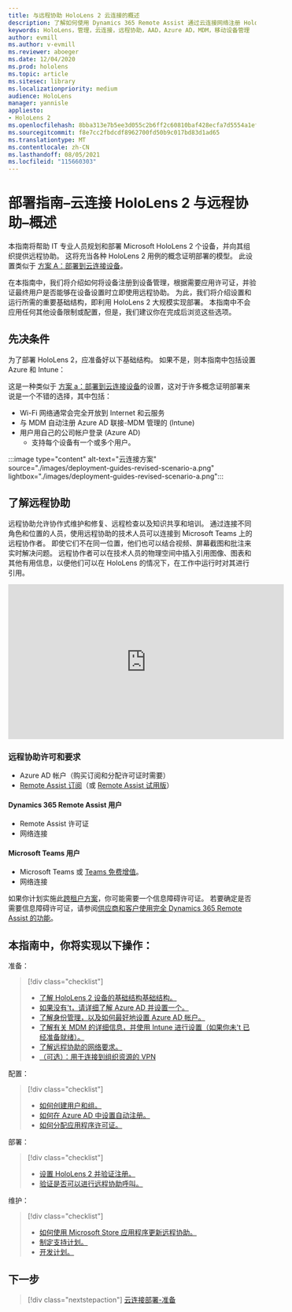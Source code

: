 ```yaml
---
title: 与远程协助 HoloLens 2 云连接的概述
description: 了解如何使用 Dynamics 365 Remote Assist 通过云连接网络注册 HoloLens 2 设备。
keywords: HoloLens，管理，云连接，远程协助，AAD，Azure AD，MDM，移动设备管理
author: evmill
ms.author: v-evmill
ms.reviewer: aboeger
ms.date: 12/04/2020
ms.prod: hololens
ms.topic: article
ms.sitesec: library
ms.localizationpriority: medium
audience: HoloLens
manager: yannisle
appliesto:
- HoloLens 2
ms.openlocfilehash: 8bba313e7b5ee3d055c2b6ff2c60810baf428ecfa7d5554a1efb4e0aa9e1e98b
ms.sourcegitcommit: f8e7cc2fbdcdf8962700fd50b9c017bd83d1ad65
ms.translationtype: MT
ms.contentlocale: zh-CN
ms.lasthandoff: 08/05/2021
ms.locfileid: "115660303"
---
```

# <a name="deployment-guide--cloud-connected-hololens-2-with-remote-assist--overview"></a>部署指南–云连接 HoloLens 2 与远程协助–概述

本指南将帮助 IT 专业人员规划和部署 Microsoft HoloLens 2 个设备，并向其组织提供远程协助。 这将充当各种 HoloLens 2 用例的概念证明部署的模型。 此设置类似于 [方案 A：部署到云连接设备](common-scenarios.md#scenario-a)。 

在本指南中，我们将介绍如何将设备注册到设备管理，根据需要应用许可证，并验证最终用户是否能够在设备设置时立即使用远程协助。 为此，我们将介绍设置和运行所需的重要基础结构，即利用 HoloLens 2 大规模实现部署。 本指南中不会应用任何其他设备限制或配置，但是，我们建议你在完成后浏览这些选项。

## <a name="prerequisites"></a>先决条件

为了部署 HoloLens 2，应准备好以下基础结构。 如果不是，则本指南中包括设置 Azure 和 Intune：

这是一种类似于 [方案 a：部署到云连接设备](/hololens/common-scenarios#scenario-a)的设置，这对于许多概念证明部署来说是一个不错的选择，其中包括：

- Wi-Fi 网络通常会完全开放到 Internet 和云服务
- 与 MDM 自动注册 Azure AD 联接-MDM 管理的 (Intune) 
- 用户用自己的公司帐户登录 (Azure AD) 
    - 支持每个设备有一个或多个用户。

:::image type="content" alt-text="云连接方案" source="./images/deployment-guides-revised-scenario-a.png" lightbox="./images/deployment-guides-revised-scenario-a.png":::


## <a name="learn-about-remote-assist"></a>了解远程协助

远程协助允许协作式维护和修复、远程检查以及知识共享和培训。 通过连接不同角色和位置的人员，使用远程协助的技术人员可以连接到 Microsoft Teams 上的远程协作者。 即使它们不在同一位置，他们也可以结合视频、屏幕截图和批注来实时解决问题。 远程协作者可以在技术人员的物理空间中插入引用图像、图表和其他有用信息，以便他们可以在 HoloLens 的情况下，在工作中运行时对其进行引用。

<iframe width="560" height="315" src="https://www.youtube.com/embed/d3YT8j0yYl0" frameborder="0" allow="accelerometer; autoplay; clipboard-write; encrypted-media; gyroscope; picture-in-picture" allowfullscreen></iframe>

### <a name="remote-assist-licensing-and-requirements"></a>远程协助许可和要求

- Azure AD 帐户（购买订阅和分配许可证时需要）
- [Remote Assist 订阅](/dynamics365/mixed-reality/remote-assist/buy-and-deploy-remote-assist)（或 [Remote Assist 试用版](/dynamics365/mixed-reality/remote-assist/try-remote-assist)）
    
#### <a name="dynamics-365-remote-assist-user"></a>Dynamics 365 Remote Assist 用户

- Remote Assist 许可证
- 网络连接

#### <a name="microsoft-teams-user"></a>Microsoft Teams 用户

- Microsoft Teams 或 [Teams 免费增值](https://products.office.com/microsoft-teams/free)。
- 网络连接

如果你计划实施此[跨租户方案](/dynamics365/mixed-reality/remote-assist/cross-tenant-overview#scenario-2-leasing-services-to-other-tenants)，你可能需要一个信息障碍许可证。 若要确定是否需要信息障碍许可证，请参阅[供应商和客户使用完全 Dynamics 365 Remote Assist 的功能](/dynamics365/mixed-reality/remote-assist/cross-tenant-licensing-implementation)。

## <a name="in-this-guide-you-will"></a>本指南中，你将实现以下操作：

准备：

> [!div class="checklist"]
> - [了解 HoloLens 2 设备的基础结构基础结构。](hololens2-cloud-connected-prepare.md#infrastructure-essentials)
> - [如果没有&#39;t，请详细了解 Azure AD 并设置一个。](hololens2-cloud-connected-prepare.md#azure-active-directory)
> - [了解身份管理，以及如何最好地设置 Azure AD 帐户。](hololens2-cloud-connected-prepare.md#identity-management)
> - [了解有关 MDM 的详细信息，并使用 Intune 进行设置（如果你未&#39;t 已经准备就绪）。](hololens2-cloud-connected-prepare.md#mobile-device-management)
> - [了解远程协助的网络要求。](hololens2-cloud-connected-prepare.md#network)
> - [（可选）：用于连接到组织资源的 VPN](hololens2-cloud-connected-prepare.md#optional-connect-your-hololens-to-vpn)

配置：

> [!div class="checklist"]
> - [如何创建用户和组。](hololens2-cloud-connected-configure.md#azure-users-and-groups)
> - [如何在 Azure AD 中设置自动注册。](hololens2-cloud-connected-configure.md#auto-enrollment-on-hololens-2)
> - [如何分配应用程序许可证。](hololens2-cloud-connected-configure.md#application-licenses)

部署：

> [!div class="checklist"]
> - [设置 HoloLens 2 并验证注册。](hololens2-cloud-connected-deploy.md#enrollment-validation)
> - [验证是否可以进行远程协助呼叫。](hololens2-cloud-connected-deploy.md#remote-assist-call-validation)

维护：

> [!div class="checklist"]
> - [如何使用 Microsoft Store 应用程序更新远程协助。](hololens2-cloud-connected-maintain.md#updates)
> - [制定支持计划。](hololens2-cloud-connected-maintain.md#support-plan)
> - [开发计划。](hololens2-cloud-connected-maintain.md#development-plan)

## <a name="next-step"></a>下一步

> [!div class="nextstepaction"]
> [云连接部署-准备](hololens2-cloud-connected-prepare.md)

